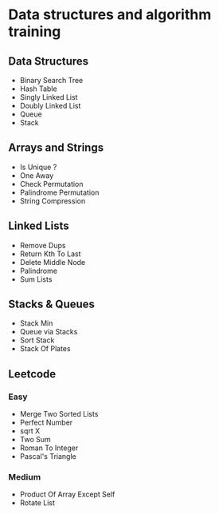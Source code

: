 # Data structures and algorithm training
## Data Structures
- Binary Search Tree
- Hash Table
- Singly Linked List
- Doubly Linked List
- Queue
- Stack

## Arrays and Strings
 - Is Unique ?
 - One Away
 - Check Permutation
 - Palindrome Permutation
 - String Compression

## Linked Lists
 - Remove Dups
 - Return Kth To Last
 - Delete Middle Node
 - Palindrome
 - Sum Lists

## Stacks & Queues
 - Stack Min
 - Queue via Stacks
 - Sort Stack
 - Stack Of Plates

## Leetcode
 ### Easy
 - Merge Two Sorted Lists
 - Perfect Number
 - sqrt X
 - Two Sum
 - Roman To Integer
 - Pascal's Triangle
 
 ### Medium
 - Product Of Array Except Self
 - Rotate List
